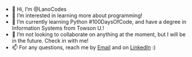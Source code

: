 - 👋 Hi, I’m @LanoCodes
- 👀 I’m interested in learning more about programming!
- 🌱 I’m currently learning Python #100DaysOfCode, and have a degree in Information Systems from Towson U.!
- 💞️ I’m not looking to collaborate on anything at the moment, but I will be in the future. Check in with me!
- 📫 For any questions, reach me by [Email](mailto:del.pow1@gmail.com) and on [LinkedIn](https://www.linkedin.com/in/delano-powell-012144119/) :)

<!---
LanoCodes/LanoCodes is a ✨ special ✨ repository because its `README.md` (this file) appears on your GitHub profile.
You can click the Preview link to take a look at your changes.
--->
